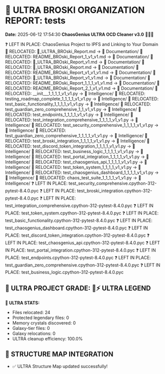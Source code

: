 # 🌌 ULTRA BROSKI ORGANIZATION REPORT: tests
**Date:** 2025-06-12 17:54:30
**ChaosGenius ULTRA OCD Cleaner v3.0** 🧠💜🌌

❓ LEFT IN PLACE:  ChaosGenius Project to IPFS and Linking to Your Domain
📁 RELOCATED: 🌌_ULTRA_BROski_Report.md → 📝 Documentation/
📁 RELOCATED: README_BROski_Report_1_v1_v1.md → 📝 Documentation/
📁 RELOCATED: 🌌_ULTRA_BROski_Report_v1.md → 📝 Documentation/
📁 RELOCATED: 🌌_ULTRA_BROski_Report.md → 📝 Documentation/
📁 RELOCATED: README_BROski_Report_v1_v1_v1.md → 📝 Documentation/
📁 RELOCATED: 🌌_ULTRA_BROski_Report_v1_v1.md → 📝 Documentation/
📁 RELOCATED: README_BROski_Report_1_1_1_v1_v1.md → 📝 Documentation/
📁 RELOCATED: README_BROski_Report_2_1_v1_v1.md → 📝 Documentation/
📁 RELOCATED: __init___1_1_1_1_v1_v1.py → 🧠 Intelligence/
📁 RELOCATED: testing_roadmap_complete_1_1_1_1_v1_v1.py → 🧠 Intelligence/
📁 RELOCATED: test_basic_functionality_1_1_1_1_v1_v1.py → 🧠 Intelligence/
📁 RELOCATED: test_guardian_zero_comprehensive_1_1_v1_v1.py → 🧠 Intelligence/
📁 RELOCATED: test_endpoints_1_1_1_1_v1_v1.py → 🧠 Intelligence/
📁 RELOCATED: test_integration_comprehensive_1_1_1_1_v1_v1.py → 🧠 Intelligence/
📁 RELOCATED: test_security_comprehensive_1_1_1_1_v1_v1.py → 🧠 Intelligence/
📁 RELOCATED: test_guardian_zero_comprehensive_1_1_1_1_v1_v1.py → 🧠 Intelligence/
📁 RELOCATED: test_broski_integration_1_1_1_1_v1_v1.py → 🧠 Intelligence/
📁 RELOCATED: test_discord_token_integration_1_1_1_1_v1_v1.py → 🧠 Intelligence/
📁 RELOCATED: test_business_logic_1_1_1_1_v1_v1.py → 🧠 Intelligence/
📁 RELOCATED: test_portal_integration_1_1_1_1_v1_v1.py → 🧠 Intelligence/
📁 RELOCATED: test_chaosgenius_api_1_1_1_1_v1_v1.py → 🧠 Intelligence/
📁 RELOCATED: test_token_system_1_1_1_1_v1_v1.py → 🧠 Intelligence/
📁 RELOCATED: test_chaosgenius_dashboard_1_1_1_1_v1_v1.py → 🧠 Intelligence/
📁 RELOCATED: chaos_test_suite_1_1_1_1_v1_v1.py → 🧠 Intelligence/
❓ LEFT IN PLACE: test_security_comprehensive.cpython-312-pytest-8.4.0.pyc
❓ LEFT IN PLACE: test_broski_integration.cpython-312-pytest-8.4.0.pyc
❓ LEFT IN PLACE: test_integration_comprehensive.cpython-312-pytest-8.4.0.pyc
❓ LEFT IN PLACE: test_token_system.cpython-312-pytest-8.4.0.pyc
❓ LEFT IN PLACE: test_basic_functionality.cpython-312-pytest-8.4.0.pyc
❓ LEFT IN PLACE: test_chaosgenius_dashboard.cpython-312-pytest-8.4.0.pyc
❓ LEFT IN PLACE: test_discord_token_integration.cpython-312-pytest-8.4.0.pyc
❓ LEFT IN PLACE: test_chaosgenius_api.cpython-312-pytest-8.4.0.pyc
❓ LEFT IN PLACE: test_portal_integration.cpython-312-pytest-8.4.0.pyc
❓ LEFT IN PLACE: test_endpoints.cpython-312-pytest-8.4.0.pyc
❓ LEFT IN PLACE: test_guardian_zero_comprehensive.cpython-312-pytest-8.4.0.pyc
❓ LEFT IN PLACE: test_business_logic.cpython-312-pytest-8.4.0.pyc

## 🌌 ULTRA PROJECT GRADE: 💯⚡ ULTRA LEGEND
**🧠 ULTRA STATS:**
- Files relocated: 24
- Protected legendary files: 0
- Memory crystals discovered: 0
- Galaxy-tier files: 0
- Galaxy relocations: 0
- ULTRA cleanup efficiency: 100.0%

## 🔄 STRUCTURE MAP INTEGRATION
- ✅ ULTRA Structure Map updated successfully!